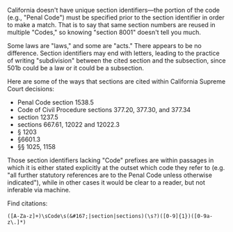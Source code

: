 California doesn't have unique section identifiers—the portion of the code (e.g., "Penal Code") must be specified prior to the section identifier in order to make a match. That is to say that same section numbers are reused in multiple "Codes," so knowing "section 8001" doesn't tell you much.

Some laws are "laws," and some are "acts." There appears to be no difference. Section identifiers may end with letters, leading to the practice of writing "subdivision" between the cited section and the subsection, since 501b could be a law or it could be a subsection.

Here are some of the ways that sections are cited within California Supreme Court decisions:

* Penal Code section 1538.5
* Code of Civil Procedure sections 377.20, 377.30, and 377.34
* section 1237.5
* sections 667.61, 12022 and 12022.3
* § 1203
* §6601.3
* §§ 1025, 1158

Those section identifiers lacking "Code" prefixes are within passages in which it is either stated explicitly at the outset which code they refer to (e.g. "all further statutory references are to the Penal Code unless otherwise indicated"), while in other cases it would be clear to a reader, but not inferable via machine.

Find citations:

```
([A-Za-z]+)\sCode\s(&#167;|section|sections)(\s?)([0-9]{1})([0-9a-z\.]*)
```

